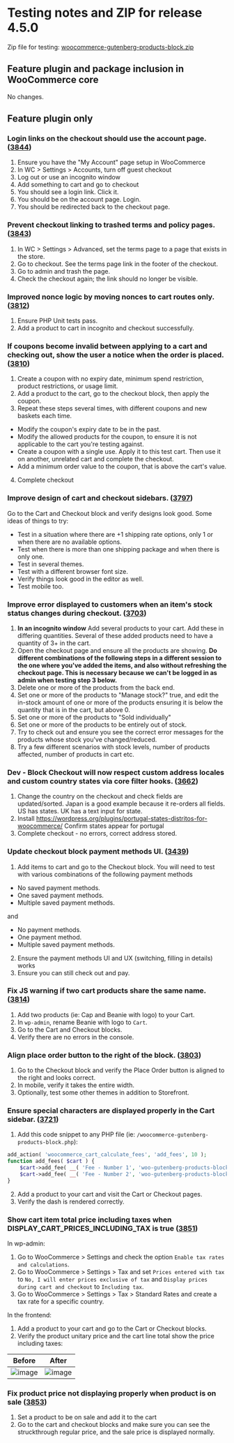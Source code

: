 # Testing notes and ZIP for release 4.5.0

Zip file for testing: [woocommerce-gutenberg-products-block.zip](https://github.com/woocommerce/woocommerce-gutenberg-products-block/files/5988965/woocommerce-gutenberg-products-block.zip)

## Feature plugin and package inclusion in WooCommerce core

No changes.

## Feature plugin only

### Login links on the checkout should use the account page. ([3844](https://github.com/woocommerce/woocommerce-gutenberg-products-block/pull/3844))

1. Ensure you have the "My Account" page setup in WooCommerce
2. In WC > Settings > Accounts, turn off guest checkout
3. Log out or use an incognito window
4. Add something to cart and go to checkout
5. You should see a login link. Click it.
6. You should be on the account page. Login.
7. You should be redirected back to the checkout page.

### Prevent checkout linking to trashed terms and policy pages. ([3843](https://github.com/woocommerce/woocommerce-gutenberg-products-block/pull/3843))

1. In WC > Settings > Advanced, set the terms page to a page that exists in the store.
2. Go to checkout. See the terms page link in the footer of the checkout.
3. Go to admin and trash the page.
4. Check the checkout again; the link should no longer be visible.

### Improved nonce logic by moving nonces to cart routes only. ([3812](https://github.com/woocommerce/woocommerce-gutenberg-products-block/pull/3812))

1. Ensure PHP Unit tests pass.
2. Add a product to cart in incognito and checkout successfully.

### If coupons become invalid between applying to a cart and checking out, show the user a notice when the order is placed. ([3810](https://github.com/woocommerce/woocommerce-gutenberg-products-block/pull/3810))

1. Create a coupon with no expiry date, minimum spend restriction, product restrictions, or usage limit.
2. Add a product to the cart, go to the checkout block, then apply the coupon.
3. Repeat these steps several times, with different coupons and new baskets each time.

-   Modify the coupon's expiry date to be in the past.
-   Modify the allowed products for the coupon, to ensure it is not applicable to the cart you're testing against.
-   Create a coupon with a single use. Apply it to this test cart. Then use it on another, unrelated cart and complete the checkout.
-   Add a minimum order value to the coupon, that is above the cart's value.

4. Complete checkout

### Improve design of cart and checkout sidebars. ([3797](https://github.com/woocommerce/woocommerce-gutenberg-products-block/pull/3797))

Go to the Cart and Checkout block and verify designs look good. Some ideas of things to try:

-   Test in a situation where there are +1 shipping rate options, only 1 or when there are no available options.
-   Test when there is more than one shipping package and when there is only one.
-   Test in several themes.
-   Test with a different browser font size.
-   Verify things look good in the editor as well.
-   Test mobile too.

### Improve error displayed to customers when an item's stock status changes during checkout. ([3703](https://github.com/woocommerce/woocommerce-gutenberg-products-block/pull/3703))

1. **In an incognito window** Add several products to your cart. Add these in differing quantities. Several of these added products need to have a quantity of 3+ in the cart.
2. Open the checkout page and ensure all the products are showing. **Do different combinations of the following steps in a different session to the one where you've added the items, and also without refreshing the checkout page. This is necessary because we can't be logged in as admin when testing step 3 below.**
3. Delete one or more of the products from the back end.
4. Set one or more of the products to "Manage stock?" true, and edit the in-stock amount of one or more of the products ensuring it is below the quantity that is in the cart, but above 0.
5. Set one or more of the products to "Sold individually"
6. Set one or more of the products to be entirely out of stock.
7. Try to check out and ensure you see the correct error messages for the products whose stock you've changed/reduced.
8. Try a few different scenarios with stock levels, number of products affected, number of products in cart etc.

### Dev - Block Checkout will now respect custom address locales and custom country states via core filter hooks. ([3662](https://github.com/woocommerce/woocommerce-gutenberg-products-block/pull/3662))

1. Change the country on the checkout and check fields are updated/sorted. Japan is a good example because it re-orders all fields. US has states. UK has a text input for state.
2. Install <https://wordpress.org/plugins/portugal-states-distritos-for-woocommerce/> Confirm states appear for portugal
3. Complete checkout - no errors, correct address stored.

### Update checkout block payment methods UI. ([3439](https://github.com/woocommerce/woocommerce-gutenberg-products-block/pull/3439))

1. Add items to cart and go to the Checkout block. You will need to test with various combinations of the following payment methods

-   No saved payment methods.
-   One saved payment methods.
-   Multiple saved payment methods.

and

-   No payment methods.
-   One payment method.
-   Multiple saved payment methods.

2. Ensure the payment methods UI and UX (switching, filling in details) works
3. Ensure you can still check out and pay.

### Fix JS warning if two cart products share the same name. ([3814](https://github.com/woocommerce/woocommerce-gutenberg-products-block/pull/3814))

1. Add two products (ie: Cap and Beanie with logo) to your Cart.
2. In `wp-admin`, rename Beanie with logo to `Cart`.
3. Go to the Cart and Checkout blocks.
4. Verify there are no errors in the console.

### Align place order button to the right of the block. ([3803](https://github.com/woocommerce/woocommerce-gutenberg-products-block/pull/3803))

1. Go to the Checkout block and verify the Place Order button is aligned to the right and looks correct.
2. In mobile, verify it takes the entire width.
3. Optionally, test some other themes in addition to Storefront.

### Ensure special characters are displayed properly in the Cart sidebar. ([3721](https://github.com/woocommerce/woocommerce-gutenberg-products-block/pull/3721))

1. Add this code snippet to any PHP file (ie: `/woocommerce-gutenberg-products-block.php`):

```php
add_action( 'woocommerce_cart_calculate_fees', 'add_fees', 10 );
function add_fees( $cart ) {
	$cart->add_fee( __( 'Fee - Number 1', 'woo-gutenberg-products-block' ), 100, true );
	$cart->add_fee( __( 'Fee - Number 2', 'woo-gutenberg-products-block' ), 100, true );
}
```

2. Add a product to your cart and visit the Cart or Checkout pages.
3. Verify the dash is rendered correctly.

### Show cart item total price including taxes when DISPLAY_CART_PRICES_INCLUDING_TAX is true ([3851](https://github.com/woocommerce/woocommerce-gutenberg-products-block/pull/3851))

In wp-admin:

1. Go to WooCommerce > Settings and check the option `Enable tax rates and calculations`.
2. Go to WooCommerce > Settings > Tax and set `Prices entered with tax` to `No, I will enter prices exclusive of tax` and `Display prices during cart and checkout` to `Including tax`.
3. Go to WooCommerce > Settings > Tax > Standard Rates and create a tax rate for a specific country.

In the frontend:

1. Add a product to your cart and go to the Cart or Checkout blocks.
2. Verify the product unitary price and the cart line total show the price including taxes:

| Before                                                                                                         | After                                                                                                          |
| -------------------------------------------------------------------------------------------------------------- | -------------------------------------------------------------------------------------------------------------- |
| ![image](https://user-images.githubusercontent.com/3616980/108037796-5ddb4f80-703a-11eb-9656-cac05a57b8c5.png) | ![image](https://user-images.githubusercontent.com/3616980/108038392-10abad80-703b-11eb-8c96-52e1c0f2341f.png) |

### Fix product price not displaying properly when product is on sale ([3853](https://github.com/woocommerce/woocommerce-gutenberg-products-block/pull/3853))

1. Set a product to be on sale and add it to the cart
2. Go to the cart and checkout blocks and make sure you can see the struckthrough regular price, and the sale price is displayed normally.
